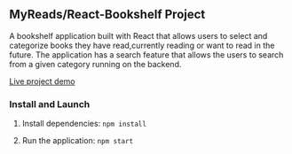 ## MyReads/React-Bookshelf Project

A bookshelf application built with React that allows users to select and categorize books they have read,currently reading or want to read in the future. The application has a search feature that allows the users to search from a given category running on the backend.

[Live project demo](https://book-read-114b5.firebaseapp.com)

### Install and Launch

1. Install dependencies:
`npm install`

2. Run the application:
`npm start`
